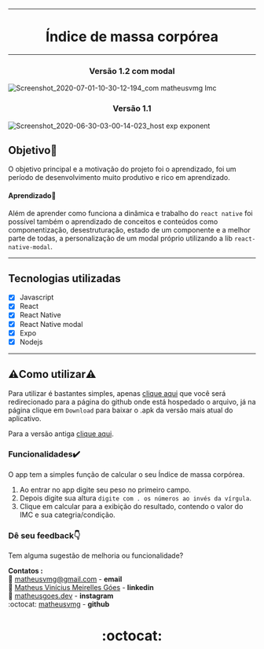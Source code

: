 <hr />
<h1 align="center">Índice de massa corpórea</h1>
<hr />

<h3 align="center">Versão 1.2 com modal</h3>

![Screenshot_2020-07-01-10-30-12-194_com matheusvmg Imc](https://user-images.githubusercontent.com/48018898/86249904-46705480-bb86-11ea-8417-b9bb1ae6dd25.jpg)

<h3 align="center">Versão 1.1</h3>

![Screenshot_2020-06-30-03-00-14-023_host exp exponent](https://user-images.githubusercontent.com/48018898/86249839-2e98d080-bb86-11ea-9e62-093dc78fc2f8.jpg)

## Objetivo:dart:
O objetivo principal e a motivação do projeto foi o aprendizado, foi um período de desenvolvimento muito produtivo e rico em aprendizado.

#### Aprendizado:checkered_flag:
Além de aprender como funciona a dinâmica e trabalho do `react native` foi possível também o aprendizado de conceitos e conteúdos como componentização, desestruturação, estado de um componente e a melhor parte de todas, a personalização de um modal próprio utilizando a lib `react-native-modal`.

<hr />

## Tecnologias utilizadas

- [x] Javascript
- [x] React
- [x] React Native
- [x] React Native modal
- [x] Expo
- [x] Nodejs

<hr />

## :warning:Como utilizar:warning:
Para utilizar é bastantes simples, apenas [clique aqui](https://github.com/matheusvmg/com.matheusvmg.imc/blob/master/Imc-v1.2.apk) que você será redirecionado para a página do github onde está hospedado o arquivo, já na página clique em `Download` para baixar o .apk da versão mais atual do aplicativo.

Para a versão antiga [clique aqui](https://github.com/matheusvmg/com.matheusvmg.imc/blob/master/imc-v1.1.apk).

### Funcionalidades:heavy_check_mark:
O app tem a simples função de calcular o seu Índice de massa corpórea.
1. Ao entrar no app digite seu peso no primeiro campo.
2. Depois digite sua altura `digite com . os números ao invés da vírgula`.
3. Clique em calcular para a exibição do resultado, contendo o valor do IMC e sua categria/condição.

### Dê seu feedback:point_down:
Tem alguma sugestão de melhoria ou funcionalidade?

<strong>Contatos :</strong>
<br />
:email: matheusvmg@gmail.com - <strong>email</strong>
<br />
:link: [Matheus Vinícius Meirelles Góes](www.linkedin.com/in/matheus-vinícius-meirelles-góes-5b8058aa) - <strong>linkedin</strong>
<br />
:iphone: [matheusgoes.dev](https://www.instagram.com/matheusgoes.dev/) - <strong>instagram</strong>
<br />
:octocat: [matheusvmg](https://github.com/matheusvmg) - <strong>github</strong>
<br />
<h1 align="center">:octocat:</h1>
